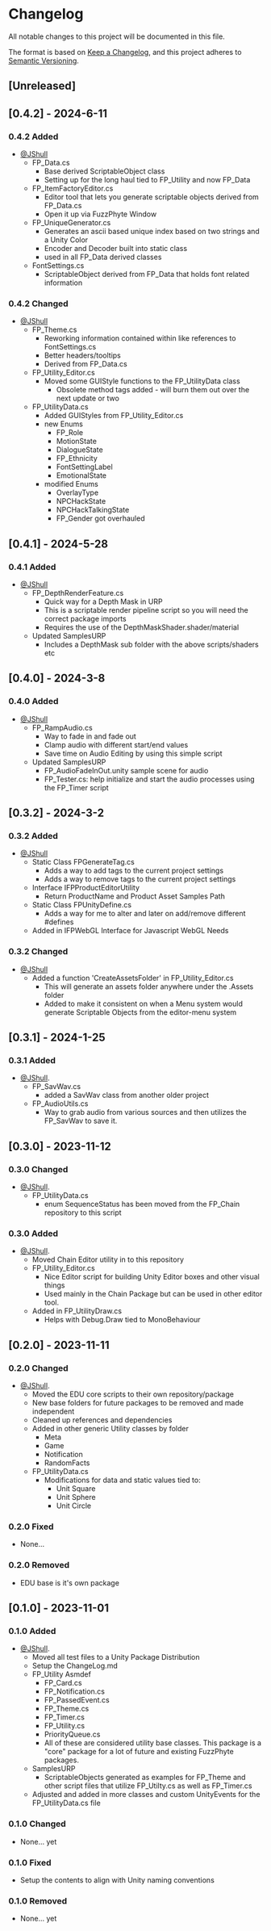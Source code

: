 # Changelog

All notable changes to this project will be documented in this file.

The format is based on [Keep a Changelog](https://keepachangelog.com/en/1.0.0/),
and this project adheres to [Semantic Versioning](https://semver.org/spec/v2.0.0.html).

## [Unreleased]

## [0.4.2] - 2024-6-11

### 0.4.2 Added

- [@JShull](https://github.com/jshull)
  - FP_Data.cs
    - Base derived ScriptableObject class
    - Setting up for the long haul tied to FP_Utility and now FP_Data
  - FP_ItemFactoryEditor.cs
    - Editor tool that lets you generate scriptable objects derived from FP_Data.cs
    - Open it up via FuzzPhyte Window
  - FP_UniqueGenerator.cs
    - Generates an ascii based unique index based on two strings and a Unity Color
    - Encoder and Decoder built into static class
    - used in all FP_Data derived classes
  - FontSettings.cs
    - ScriptableObject derived from FP_Data that holds font related information

### 0.4.2 Changed

- [@JShull](https://github.com/jshull)
  - FP_Theme.cs
    - Reworking information contained within like references to FontSettings.cs
    - Better headers/tooltips
    - Derived from FP_Data.cs
  - FP_Utility_Editor.cs
    - Moved some GUIStyle functions to the FP_UtilityData class
      - Obsolete method tags added - will burn them out over the next update or two
  - FP_UtilityData.cs
    - Added GUIStyles from FP_Utility_Editor.cs
    - new Enums
      - FP_Role
      - MotionState
      - DialogueState
      - FP_Ethnicity
      - FontSettingLabel
      - EmotionalState
    - modified Enums
      - OverlayType
      - NPCHackState
      - NPCHackTalkingState
      - FP_Gender got overhauled

## [0.4.1] - 2024-5-28

### 0.4.1 Added

- [@JShull](https://github.com/jshull)
  - FP_DepthRenderFeature.cs
    - Quick way for a Depth Mask in URP
    - This is a scriptable render pipeline script so you will need the correct package imports
    - Requires the use of the DepthMaskShader.shader/material
  - Updated SamplesURP
    - Includes a DepthMask sub folder with the above scripts/shaders etc

## [0.4.0] - 2024-3-8

### 0.4.0 Added

- [@JShull](https://github.com/jshull)
  - FP_RampAudio.cs
    - Way to fade in and fade out
    - Clamp audio with different start/end values
    - Save time on Audio Editing by using this simple script
  - Updated SamplesURP
    - FP_AudioFadeInOut.unity sample scene for audio
    - FP_Tester.cs: help initialize and start the audio processes using the FP_Timer script

## [0.3.2] - 2024-3-2

### 0.3.2 Added

- [@JShull](https://github.com/jshull)
  - Static Class FPGenerateTag.cs
    - Adds a way to add tags to the current project settings
    - Adds a way to remove tags to the current project settings
  - Interface IFPProductEditorUtility
    - Return ProductName and Product Asset Samples Path
  - Static Class FPUnityDefine.cs
    - Adds a way for me to alter and later on add/remove different #defines
  - Added in IFPWebGL Interface for Javascript WebGL Needs

### 0.3.2 Changed

- [@JShull](https://github.com/jshull)
  - Added a function 'CreateAssetsFolder' in FP_Utility_Editor.cs
    - This will generate an assets folder anywhere under the .Assets folder
    - Added to make it consistent on when a Menu system would generate Scriptable Objects from the editor-menu system

## [0.3.1] - 2024-1-25

### 0.3.1 Added

- [@JShull](https://github.com/jshull).
  - FP_SavWav.cs
    - added a SavWav class from another older project
  - FP_AudioUtils.cs
    - Way to grab audio from various sources and then utilizes the FP_SavWav to save it.

## [0.3.0] - 2023-11-12

### 0.3.0 Changed

- [@JShull](https://github.com/jshull).
  - FP_UtilityData.cs
    - enum SequenceStatus has been moved from the FP_Chain repository to this script

### 0.3.0 Added

- [@JShull](https://github.com/jshull).
  - Moved Chain Editor utility in to this repository
  - FP_Utility_Editor.cs
    - Nice Editor script for building Unity Editor boxes and other visual things
    - Used mainly in the Chain Package but can be used in other editor tool. 
  - Added in FP_UtilityDraw.cs
    - Helps with Debug.Draw tied to MonoBehaviour 

## [0.2.0] - 2023-11-11

### 0.2.0 Changed

- [@JShull](https://github.com/jshull).
  - Moved the EDU core scripts to their own repository/package
  - New base folders for future packages to be removed and made independent
  - Cleaned up references and dependencies
  - Added in other generic Utility classes by folder
    - Meta
    - Game
    - Notification
    - RandomFacts
  - FP_UtilityData.cs
    - Modifications for data and static values tied to:
      - Unit Square
      - Unit Sphere
      - Unit Circle

### 0.2.0 Fixed

- None...

### 0.2.0 Removed

- EDU base is it's own package

## [0.1.0] - 2023-11-01

### 0.1.0 Added

- [@JShull](https://github.com/jshull).
  - Moved all test files to a Unity Package Distribution
  - Setup the ChangeLog.md
  - FP_Utility Asmdef
    - FP_Card.cs
    - FP_Notification.cs
    - FP_PassedEvent.cs
    - FP_Theme.cs
    - FP_Timer.cs
    - FP_Utility.cs
    - PriorityQueue.cs
    - All of these are considered utility base classes. This package is a "core" package for a lot of future and existing FuzzPhyte packages.
  - SamplesURP
    - ScriptableObjects generated as examples for FP_Theme and other script files that utilize FP_Utilty.cs as well as FP_Timer.cs
  - Adjusted and added in more classes and custom UnityEvents for the FP_UtilityData.cs file

### 0.1.0 Changed

- None... yet

### 0.1.0 Fixed

- Setup the contents to align with Unity naming conventions

### 0.1.0 Removed

- None... yet
